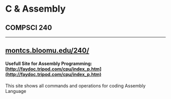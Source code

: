 # C &amp; Assembly
## COMPSCI 240

--------------------
[montcs.bloomu.edu/240/](https://montcs.bloomu.edu/240/)
--------------------

#### Usefull Site for Assembly Programming: [http://faydoc.tripod.com/cpu/index_p.htm](http://faydoc.tripod.com/cpu/index_p.htm)

This site shows all commands and operations for coding Assembly Language
